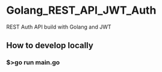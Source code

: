 # Golang_REST_API_JWT_Auth
REST Auth API build with Golang and JWT

## How to develop locally
### $>go run main.go
